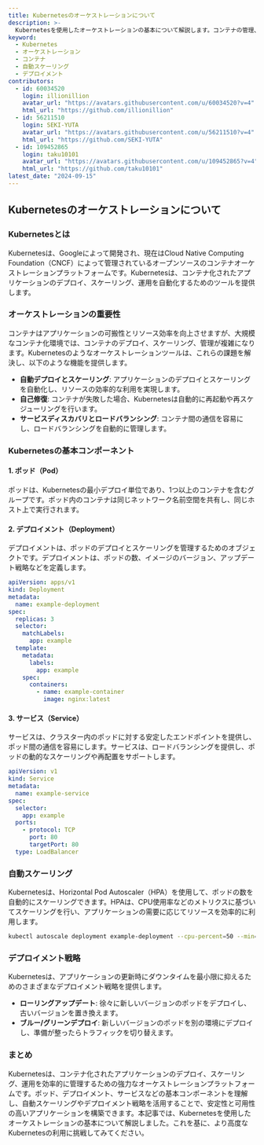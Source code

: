 ```yaml
---
title: Kubernetesのオーケストレーションについて
description: >-
  Kubernetesを使用したオーケストレーションの基本について解説します。コンテナの管理、自動スケーリング、デプロイメント戦略など、Kubernetesの主要な機能とその利点を紹介します。
keyword:
  - Kubernetes
  - オーケストレーション
  - コンテナ
  - 自動スケーリング
  - デプロイメント
contributors:
  - id: 60034520
    login: illionillion
    avatar_url: "https://avatars.githubusercontent.com/u/60034520?v=4"
    html_url: "https://github.com/illionillion"
  - id: 56211510
    login: SEKI-YUTA
    avatar_url: "https://avatars.githubusercontent.com/u/56211510?v=4"
    html_url: "https://github.com/SEKI-YUTA"
  - id: 109452865
    login: taku10101
    avatar_url: "https://avatars.githubusercontent.com/u/109452865?v=4"
    html_url: "https://github.com/taku10101"
latest_date: "2024-09-15"
---
```


## Kubernetesのオーケストレーションについて

### Kubernetesとは

Kubernetesは、Googleによって開発され、現在はCloud Native Computing Foundation（CNCF）によって管理されているオープンソースのコンテナオーケストレーションプラットフォームです。Kubernetesは、コンテナ化されたアプリケーションのデプロイ、スケーリング、運用を自動化するためのツールを提供します。

### オーケストレーションの重要性

コンテナはアプリケーションの可搬性とリソース効率を向上させますが、大規模なコンテナ化環境では、コンテナのデプロイ、スケーリング、管理が複雑になります。Kubernetesのようなオーケストレーションツールは、これらの課題を解決し、以下のような機能を提供します。

- **自動デプロイとスケーリング**: アプリケーションのデプロイとスケーリングを自動化し、リソースの効率的な利用を実現します。
- **自己修復**: コンテナが失敗した場合、Kubernetesは自動的に再起動や再スケジューリングを行います。
- **サービスディスカバリとロードバランシング**: コンテナ間の通信を容易にし、ロードバランシングを自動的に管理します。

### Kubernetesの基本コンポーネント

#### 1. ポッド（Pod）

ポッドは、Kubernetesの最小デプロイ単位であり、1つ以上のコンテナを含むグループです。ポッド内のコンテナは同じネットワーク名前空間を共有し、同じホスト上で実行されます。

#### 2. デプロイメント（Deployment）

デプロイメントは、ポッドのデプロイとスケーリングを管理するためのオブジェクトです。デプロイメントは、ポッドの数、イメージのバージョン、アップデート戦略などを定義します。

```yaml
apiVersion: apps/v1
kind: Deployment
metadata:
  name: example-deployment
spec:
  replicas: 3
  selector:
    matchLabels:
      app: example
  template:
    metadata:
      labels:
        app: example
    spec:
      containers:
        - name: example-container
          image: nginx:latest
```

#### 3. サービス（Service）

サービスは、クラスター内のポッドに対する安定したエンドポイントを提供し、ポッド間の通信を容易にします。サービスは、ロードバランシングを提供し、ポッドの動的なスケーリングや再配置をサポートします。

```yaml
apiVersion: v1
kind: Service
metadata:
  name: example-service
spec:
  selector:
    app: example
  ports:
    - protocol: TCP
      port: 80
      targetPort: 80
  type: LoadBalancer
```

### 自動スケーリング

Kubernetesは、Horizontal Pod Autoscaler（HPA）を使用して、ポッドの数を自動的にスケーリングできます。HPAは、CPU使用率などのメトリクスに基づいてスケーリングを行い、アプリケーションの需要に応じてリソースを効率的に利用します。

```bash
kubectl autoscale deployment example-deployment --cpu-percent=50 --min=1 --max=10
```

### デプロイメント戦略

Kubernetesは、アプリケーションの更新時にダウンタイムを最小限に抑えるためのさまざまなデプロイメント戦略を提供します。

- **ローリングアップデート**: 徐々に新しいバージョンのポッドをデプロイし、古いバージョンを置き換えます。
- **ブルー/グリーンデプロイ**: 新しいバージョンのポッドを別の環境にデプロイし、準備が整ったらトラフィックを切り替えます。

### まとめ

Kubernetesは、コンテナ化されたアプリケーションのデプロイ、スケーリング、運用を効率的に管理するための強力なオーケストレーションプラットフォームです。ポッド、デプロイメント、サービスなどの基本コンポーネントを理解し、自動スケーリングやデプロイメント戦略を活用することで、安定性と可用性の高いアプリケーションを構築できます。本記事では、Kubernetesを使用したオーケストレーションの基本について解説しました。これを基に、より高度なKubernetesの利用に挑戦してみてください。

